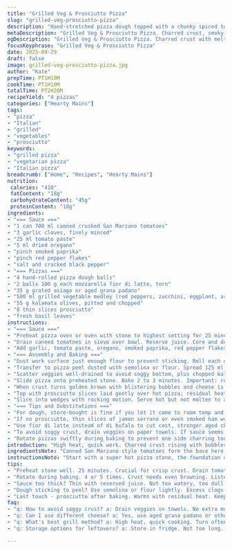 ```yaml
---
title: "Grilled Veg & Prosciutto Pizza"
slug: "grilled-veg-prosciutto-pizza"
description: "Hand-stretched pizza dough topped with a chunky spiced tomato sauce, grilled mixed vegetables, mozzarella fior di latte, shaved asiago, kalamata olives, and delicate slices of prosciutto. Cooked quickly on a blazing pizza stone until crust crackles golden. Bright basil finished. Substituted asiago for pecorino, kalamata for black olives, and added smoked paprika for depth. Sauce thick but still loose enough to spread evenly. Key: high heat, frequent turning during bake, watch crust bubbles. Keeps crispy edges, melty cheese, fresh toppings. Be ready to work fast. Avoid soggy bottom pitfalls by draining veg well and not oversaturating sauce. Crunchy char on veg, savory salt of prosciutto layered last for aroma and texture contrast."
metaDescription: "Grilled Veg & Prosciutto Pizza. Charred crust, smoky veggies, rich sauce. A dance of flavors and textures. High heat; quick cooking for best results."
ogDescription: "Grilled Veg & Prosciutto Pizza. Charred crust with melty cheese, smoky grilled veggies. High heat baking for crisp results."
focusKeyphrase: "Grilled Veg & Prosciutto Pizza"
date: 2025-09-29
draft: false
image: grilled-veg-prosciutto-pizza.jpg
author: "Kate"
prepTime: PT1H10M
cookTime: PT1H10M
totalTime: PT2H20M
recipeYield: "4 pizzas"
categories: ["Hearty Mains"]
tags:
- "pizza"
- "Italian"
- "grilled"
- "vegetables"
- "prosciutto"
keywords:
- "grilled pizza"
- "vegetarian pizza"
- "Italian pizza"
breadcrumb: ["Home", "Recipes", "Hearty Mains"]
nutrition: 
 calories: "410"
 fatContent: "18g"
 carbohydrateContent: "45g"
 proteinContent: "18g"
ingredients:
- "=== Sauce ==="
- "1 can 700 ml canned crushed San Marzano tomatoes"
- "3 garlic cloves, finely minced"
- "25 ml tomato paste"
- "5 ml dried oregano"
- "pinch smoked paprika"
- "pinch red pepper flakes"
- "salt and cracked black pepper"
- "=== Pizzas ==="
- "4 hand-rolled pizza dough balls"
- "2 balls 100 g each mozzarella fior di latte, torn"
- "35 g grated asiago or aged grana padano"
- "500 ml grilled vegetable medley (red peppers, zucchini, eggplant, artichokes), oiled and chopped"
- "55 g kalamata olives, pitted and chopped"
- "8 thin slices prosciutto"
- "fresh basil leaves"
instructions:
- "=== Sauce ==="
- "Preheat pizza oven or oven with stone to highest setting for 25 minutes, door closed. Hot stone crucial for crust lift and crackle."
- "Drain canned tomatoes in sieve over bowl. Reserve juice. Core and deseed tomatoes by hand, discard seeds and watery parts. Helps texture — sauce not runny or bitter. Roughly crush tomato flesh by hand into measuring cup."
- "Add garlic, tomato paste, oregano, smoked paprika, red pepper flakes. Season with salt and pepper. Add reserved juice to reach about 500 ml total volume. Stir well, adjust seasoning. The smoky paprika replaces some heat and adds warmth, harder edge than original."
- "=== Assembly and Baking ==="
- "Dust work surface just enough flour to prevent sticking. Roll each dough ball into 30 cm disk. Form a thicker raised edge rim by pinching dough border. Avoid flattening crust or tearing skin, traps bubbles during bake."
- "Transfer to pizza peel dusted with semolina or flour. Spread 125 ml sauce evenly, leaving rim bare. Distribute mozzarella and grated asiago evenly, combining melting milks for creaminess with sharp aged notes."
- "Scatter veggies well-drained to avoid soggy bottom, plus chopped kalamata olives for salty bursts and briny contrast. Don't pile thick; too much weight flattens dough."
- "Slide pizza onto preheated stone. Bake 2 to 3 minutes. Important: rotate pizza 4 or 5 times during baking for even browning and char—handle carefully mid-bake, listen for crackles at crust edge, and watch cheese bubble and brown spots form."
- "When crust turns golden brown with blistering bubbles and cheese is melted and sizzling, remove with peel. Immediately fan pizza edges if crust feels flabby to restore crispness."
- "Top with prosciutto slices laid gently over hot pizza; residual heat softens but doesn't cook meat, keeps silky texture and aroma alive. Scatter fresh basil leaves last, their brightness cuts past the fat and salt."
- "Slice into wedges with rocking motion. Serve hot but not molten to avoid greasy puddles."
- "=== Tips and Substitutions ==="
- "For dough, store-bought is fine if you let it come to room temp and rest at least 30 minutes before rolling. If no pizza stone, use inverted heavy baking sheet preheated similarly but expect longer bake times and less blistering."
- "If no prosciutto, thin slices of jamon serrano or even smoked ham work. For veg, swap artichokes for grilled mushrooms or caramelized fennel for earthiness."
- "Use fior di latte instead of di bufala to cut cost, stronger aged cheese like asiago adds more sharpness than pecorino but equally good. Kalamata olives add tangy brightness compared to standard black."
- "To avoid soggy crust, drain veggies on paper towels. If sauce seems too watery, simmer uncovered for 5–10 minutes before spreading; watch not to overreduce and burn."
- "Rotate pizzas swiftly during baking to prevent one side charring too much and uneven cooking. Adjust oven temp by eye; if crust burns rapidly but cheese is raw, lower heat or move pizza off center."
introduction: "High heat, quick work. Charred crust rising with bubbles ready to pop, mozzarella melting slowly underneath a rich sauce spread thick but not sloppy, the scent of oregano and fresh garlic hits behind the immediate smoke from the pizza stone. Grill those vegetables first — smoky edges, softened flesh, a bit of oil to carry flavors. Salt and freshness balanced by the olives, sharp cheese grated over like a last sprinkle of magic. Don’t rush shaping dough. The thicker crust edge keeps sauce from leaking during the rapid bake. Prosciutto goes on last, warms gently without cooking, the aromatic fat releasing just enough to mingle with fresh basil. Watch textures, listen for those telltale crackles, adjust oven temps if the crust races to char before cheese melts. If you can smell smoke, see the bubbles and pull when mozzarella is thready stretched and bubbling, you’re right. Pizza making is a dance between heat, time, and toppings. Fail to adjust for one, soggy or burnt. Watch that dough gently, repeat rotation often. You want crust as crisp as it's chewy, cheese melting with no wet spots. That’s your goal. Not tricks, just knowledge and patience."
ingredientsNote: "Canned San Marzano-style tomatoes form the base here; removing seeds and watery pulp avoids a runny sauce that ruins dough crispness. Tomato paste acts as a thickener and intensifies tomato flavor. The smoked paprika brings an understated warmth instead of just heat, playing against pepper flakes. Using fior di latte mozzarella instead of buffalo cuts moisture slightly and costs less, while asiago replaces pecorino romano to add a nuttier sharpness; these cheeses both melt well under high heat, creating the creamy pull and salty crust edge contrast we want. Grilled veggies should be well drained to discard excess oil which otherwise can make dough soggy—important to measure volume after draining, not before. Kalamata olives provide a more complex tang than basic black olives. Fresh basil always goes on last or it wilts. Prosciutto slices are delicate—adding after baking means the fat doesn’t render out causing grease puddles, it stays silky and aromatic. Avoid too much flour on your peel to prevent the dough sticking mid-slide; dust generously but not excessively with semolina or cornmeal if available."
instructionsNote: "Start with a super hot pizza stone, the foundation of a great crust. Letting it preheat for 25 minutes ensures bursting bubbles and quick bake time. Removing seeds and watery pulp from canned tomatoes firms up sauce texture and cuts brightness that can overwhelm—you're looking for balance. Crushing tomatoes by hand keeps sauce textural, not a puree. Adjusting sauce thickness by adding reserved juice rather than water maintains concentrated flavor. Forming dough disks with a defined rim traps air, causing crust bubbles to puff without spilling sauce. Applying toppings evenly prevents heavy spots that flatten the base. Rotate pizzas mid-bake multiple times to evenly char crust, a common miss for home cooks leading to burnt edges or raw dough. Watching crust color and cheese melt visually beats rigid times—2–3 minutes ballpark but flexible. Immediately removing from stone and fanning edges refreshes crispness by reducing residual moisture, an overlooked step. Adding prosciutto last preserves its texture and flavor as the residual pizza heat warms but does not cook it. Basil at the end brightens aroma and cuts salt. Tips: if sauce is too thin, simmer briefly before pizza assembly; too thick, sauce won't spread evenly. Use hand flouring on peel with caution; too much clogs stone pores and sticks dough. Rotate carefully and quickly, keeping pizza centered but moving air around it to maximize even baking."
tips:
- "Preheat stone well. 25 minutes. Crucial for crisp crust. Drain tomatoes. Discard watery bits, seeds. Texture improves. Less runny sauce."
- "Rotate during baking. 4 or 5 times. Crust needs even browning. Listen for sizzling. Watch for bubbling cheese. Don’t rush, patience here."
- "Sauce too thick? Thin with reserved juice. Not too watery, too dull. If veggies aren't grilled well, they stay soggy. Drain excess oil."
- "Dough sticking to peel? Use semolina or flour lightly. Excess clogs pores. Too much flour, dough flops mid-slide. Dust gently, not heaps."
- "Last touch - prosciutto after baking. Warms with residual heat. Keeps texture intact. Adds aroma, but doesn’t cook. Basil on top last."
faq:
- "q: How to avoid soggy crust? a: Drain veggies on towels. No extra moisture. If sauce is runny, simmer longer. Focus on balance."
- "q: Can I use different cheese? a: Yes, use aged grana padano or other melting cheeses. Fior di latte less moisture than buffalo."
- "q: What's best grill method? a: High heat, quick cooking. Turn often. Watch the crust; it should bubble and char. Notice those textures."
- "q: Storage options for leftovers? a: Store in fridge. Not too long. Reheat in oven for crispness. Microwave will soften. Be careful."

---
```

